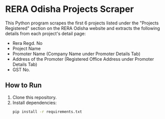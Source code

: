 # RERA Odisha Projects Scraper

This Python program scrapes the first 6 projects listed under the "Projects Registered" section on the RERA Odisha website and extracts the following details from each project's detail page:

- Rera Regd. No
- Project Name
- Promoter Name (Company Name under Promoter Details Tab)
- Address of the Promoter (Registered Office Address under Promoter Details Tab)
- GST No.

## How to Run

1. Clone this repository.
2. Install dependencies:
   ```bash
   pip install -r requirements.txt
